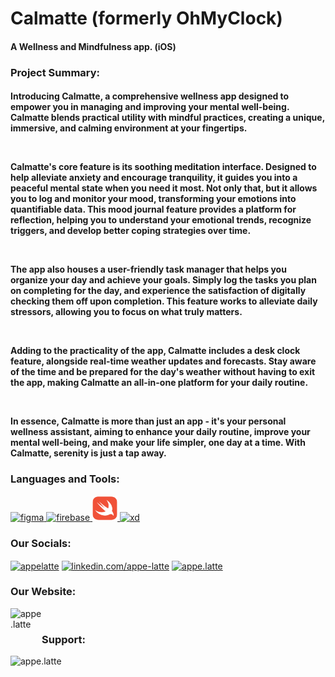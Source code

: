 # Calmatte (formerly OhMyClock)
<h4>A Wellness and Mindfulness app. (iOS)</h4>

<h3 align="left">Project Summary:</h3>
<h4 align="left">  
<p> Introducing Calmatte, a comprehensive wellness app designed to empower you in managing and improving your mental well-being. Calmatte blends practical utility with mindful practices, creating a unique, immersive, and calming environment at your fingertips. </p>
<br/>
<p>Calmatte's core feature is its soothing meditation interface. Designed to help alleviate anxiety and encourage tranquility, it guides you into a peaceful mental state when you need it most. Not only that, but it allows you to log and monitor your mood, transforming your emotions into quantifiable data. This mood journal feature provides a platform for reflection, helping you to understand your emotional trends, recognize triggers, and develop better coping strategies over time.</p>
<br/>
<p>The app also houses a user-friendly task manager that helps you organize your day and achieve your goals. Simply log the tasks you plan on completing for the day, and experience the satisfaction of digitally checking them off upon completion. This feature works to alleviate daily stressors, allowing you to focus on what truly matters.</p>
<br/>
<p>Adding to the practicality of the app, Calmatte includes a desk clock feature, alongside real-time weather updates and forecasts. Stay aware of the time and be prepared for the day's weather without having to exit the app, making Calmatte an all-in-one platform for your daily routine.</p>
<br/>
<p>In essence, Calmatte is more than just an app - it's your personal wellness assistant, aiming to enhance your daily routine, improve your mental well-being, and make your life simpler, one day at a time. With Calmatte, serenity is just a tap away.</p>
</h4>

<h3 align="left">Languages and Tools:</h3>
<p align="left"> <a href="https://www.figma.com/" target="_blank" rel="noreferrer"> <img src="https://www.vectorlogo.zone/logos/figma/figma-icon.svg" alt="figma" width="40" height="40"/> </a> <a href="https://firebase.google.com/" target="_blank" rel="noreferrer"> <img src="https://www.vectorlogo.zone/logos/firebase/firebase-icon.svg" alt="firebase" width="40" height="40"/> </a> <a href="https://developer.apple.com/swift/" target="_blank" rel="noreferrer"> <img src="https://raw.githubusercontent.com/devicons/devicon/master/icons/swift/swift-original.svg" alt="swift" width="40" height="40"/> </a> <a href="https://www.adobe.com/products/xd.html" target="_blank" rel="noreferrer"> <img src="https://cdn.worldvectorlogo.com/logos/adobe-xd.svg" alt="xd" width="40" height="40"/> </a> 
</p>

<h3 align="left">Our Socials:</h3>
<p align="left">
<a href="https://twitter.com/appelatte" target="blank"><img align="center" src="https://raw.githubusercontent.com/rahuldkjain/github-profile-readme-generator/master/src/images/icons/Social/twitter.svg" alt="appelatte" height="30" width="40" /></a>
<a href="https://linkedin.com/in/linkedin.com/appe-latte" target="blank"><img align="center" src="https://raw.githubusercontent.com/rahuldkjain/github-profile-readme-generator/master/src/images/icons/Social/linked-in-alt.svg" alt="linkedin.com/appe-latte" height="30" width="40" /></a>
<a href="https://instagram.com/appe.latte" target="blank"><img align="center" src="https://raw.githubusercontent.com/rahuldkjain/github-profile-readme-generator/master/src/images/icons/Social/instagram.svg" alt="appe.latte" height="30" width="40" /></a>
</p>

<h3 align="left">Our Website:</h3>
<p><a href="https://www.appe-latte.ca" target="_blank"> <img align="left" src="https://www.appe-latte.ca/assets/imgs/logo.png" height="50" width="50" alt="appe.latte" /></a></p>
<br/>
<h3 align="left">Support:</h3>
<p><a href="https://www.buymeacoffee.com/appe.latte"> <img align="left" src="https://cdn.buymeacoffee.com/buttons/v2/default-yellow.png" height="50" width="210" alt="appe.latte" /></a></p><br><br>
